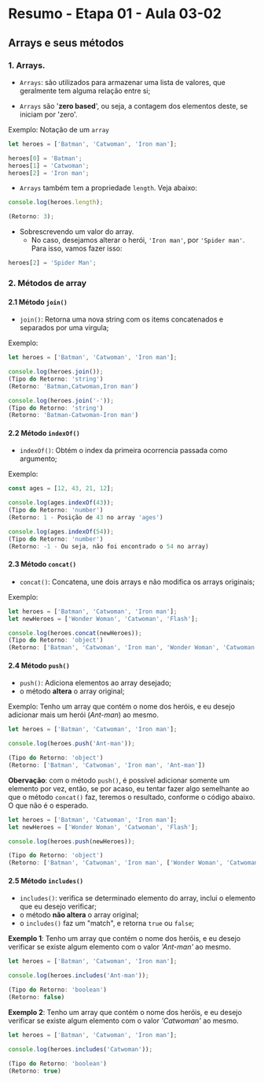 # Resumo - Etapa 01 - Aula 03-02

## Arrays e seus métodos

### 1. Arrays.

- ``Arrays``: são utilizados para armazenar uma lista de valores, que geralmente tem alguma relação entre si;

- ``Arrays`` são '**zero based**', ou seja, a contagem dos elementos deste, se iniciam por 'zero'.

Exemplo: Notação de um ``array``

~~~javascript
let heroes = ['Batman', 'Catwoman', 'Iron man'];

heroes[0] = 'Batman';
heroes[1] = 'Catwoman';
heroes[2] = 'Iron man';
~~~

- ``Arrays`` também tem a propriedade ``length``. Veja abaixo:

~~~javascript
console.log(heroes.length);

(Retorno: 3);
~~~


- Sobrescrevendo um valor do array.
    - No caso, desejamos alterar o herói, ``'Iron man'``, por ``'Spider man'``. Para isso, vamos fazer isso:

~~~javascript
heroes[2] = 'Spider Man';
~~~


### 2. Métodos de array

#### 2.1 Método ``join()``

- ``join()``: Retorna uma nova string com os items concatenados e separados por uma virgula;

Exemplo:
~~~javascript
let heroes = ['Batman', 'Catwoman', 'Iron man'];

console.log(heroes.join());
(Tipo do Retorno: 'string')
(Retorno: 'Batman,Catwoman,Iron man')

console.log(heroes.join('-'));
(Tipo do Retorno: 'string')
(Retorno: 'Batman-Catwoman-Iron man')
~~~

#### 2.2 Método ``indexOf()``

- ``indexOf()``: Obtém o index da primeira ocorrencia passada como argumento;

Exemplo:
~~~javascript
const ages = [12, 43, 21, 12];

console.log(ages.indexOf(43));
(Tipo do Retorno: 'number')
(Retorno: 1 - Posição de 43 no array 'ages')

console.log(ages.indexOf(54));
(Tipo do Retorno: 'number')
(Retorno: -1 - Ou seja, não foi encontrado o 54 no array)
~~~

#### 2.3 Método ``concat()``

- ``concat()``: Concatena, une dois arrays e não modifica os arrays originais;

Exemplo:
~~~javascript
let heroes = ['Batman', 'Catwoman', 'Iron man'];
let newHeroes = ['Wonder Woman', 'Catwoman', 'Flash'];

console.log(heroes.concat(newHeroes));
(Tipo do Retorno: 'object')
(Retorno: ['Batman', 'Catwoman', 'Iron man', 'Wonder Woman', 'Catwoman', 'Flash'])
~~~

#### 2.4 Método ``push()``

- ``push()``: Adiciona elementos ao array desejado;
- o método **altera** o array original;

Exemplo: Tenho um array que contém o nome dos heróis, e eu desejo adicionar mais um herói (*Ant-man*) ao mesmo.

~~~javascript
let heroes = ['Batman', 'Catwoman', 'Iron man'];

console.log(heroes.push('Ant-man'));

(Tipo do Retorno: 'object')
(Retorno: ['Batman', 'Catwoman', 'Iron man', 'Ant-man'])
~~~

**Obervação**: com o método ``push()``, é possível adicionar somente um elemento por vez, então, se por acaso, eu tentar fazer algo semelhante ao que o método ``concat()`` faz, teremos o resultado, conforme o código abaixo. O que não é o esperado.

~~~javascript
let heroes = ['Batman', 'Catwoman', 'Iron man'];
let newHeroes = ['Wonder Woman', 'Catwoman', 'Flash'];

console.log(heroes.push(newHeroes));

(Tipo do Retorno: 'object')
(Retorno: ['Batman', 'Catwoman', 'Iron man', ['Wonder Woman', 'Catwoman', 'Flash']])
~~~

#### 2.5 Método ``includes()``

- ``includes()``: verifica se determinado elemento do array, inclui o elemento que eu desejo verificar;
- o método **não altera** o array original;
- o ``includes()`` faz um "match", e retorna ``true`` ou ``false``;

**Exemplo 1**: Tenho um array que contém o nome dos heróis, e eu desejo verificar se existe algum elemento com o valor *'Ant-man'* ao mesmo.

~~~javascript
let heroes = ['Batman', 'Catwoman', 'Iron man'];

console.log(heroes.includes('Ant-man'));

(Tipo do Retorno: 'boolean')
(Retorno: false)
~~~

**Exemplo 2**: Tenho um array que contém o nome dos heróis, e eu desejo verificar se existe algum elemento com o valor *'Catwoman'* ao mesmo.

~~~javascript
let heroes = ['Batman', 'Catwoman', 'Iron man'];

console.log(heroes.includes('Catwoman'));

(Tipo do Retorno: 'boolean')
(Retorno: true)
~~~